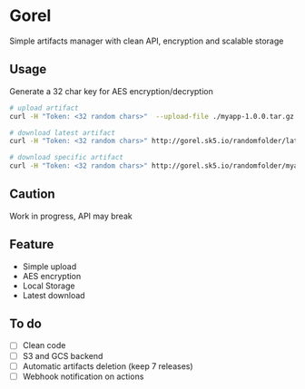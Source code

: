 # Gorel
Simple artifacts manager with clean API, encryption and scalable storage

## Usage

Generate a 32 char key for AES encryption/decryption

```bash
# upload artifact
curl -H "Token: <32 random chars>"  --upload-file ./myapp-1.0.0.tar.gz http://gorel.sk5.io/randomfolder/myapp-1.0.0.tar.gz

# download latest artifact
curl -H "Token: <32 random chars>" http://gorel.sk5.io/randomfolder/latest

# download specific artifact
curl -H "Token: <32 random chars>" http://gorel.sk5.io/randomfolder/myapp-0.9.0.tar.gz
```

## Caution

Work in progress, API may break

## Feature

* Simple upload
* AES encryption
* Local Storage
* Latest download

## To do

* [ ] Clean code
* [ ] S3 and GCS backend
* [ ] Automatic artifacts deletion (keep 7 releases)
* [ ] Webhook notification on actions
